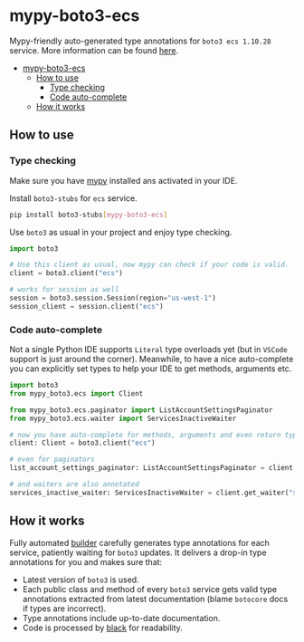# mypy-boto3-ecs

Mypy-friendly auto-generated type annotations for `boto3 ecs 1.10.28` service.
More information can be found [here](https://github.com/vemel/mypy_boto3).

- [mypy-boto3-ecs](#mypy-boto3-ecs)
  - [How to use](#how-to-use)
    - [Type checking](#type-checking)
    - [Code auto-complete](#code-auto-complete)
  - [How it works](#how-it-works)

## How to use

### Type checking

Make sure you have [mypy](https://github.com/python/mypy) installed ans activated in your IDE.

Install `boto3-stubs` for `ecs` service.

```bash
pip install boto3-stubs[mypy-boto3-ecs]
```

Use `boto3` as usual in your project and enjoy type checking.

```python
import boto3

# Use this client as usual, now mypy can check if your code is valid.
client = boto3.client("ecs")

# works for session as well
session = boto3.session.Session(region="us-west-1")
session_client = session.client("ecs")

```

### Code auto-complete

Not a single Python IDE supports `Literal` type overloads yet (but in `VSCode` support is just around the corner).
Meanwhile, to have a nice auto-complete you can explicitly set types to help your IDE to get methods, arguments etc.

```python
import boto3
from mypy_boto3.ecs import Client

from mypy_boto3.ecs.paginator import ListAccountSettingsPaginator
from mypy_boto3.ecs.waiter import ServicesInactiveWaiter

# now you have auto-complete for methods, arguments and even return types
client: Client = boto3.client("ecs")

# even for paginators
list_account_settings_paginator: ListAccountSettingsPaginator = client.get_paginator("list_account_settings")

# and waiters are also annotated
services_inactive_waiter: ServicesInactiveWaiter = client.get_waiter("services_inactive")
```

## How it works

Fully automated [builder](https://github.com/vemel/mypy_boto3) carefully generates
type annotations for each service, patiently waiting for `boto3` updates. It delivers
a drop-in type annotations for you and makes sure that:

- Latest version of `boto3` is used.
- Each public class and method of every `boto3` service gets valid type annotations
  extracted from latest documentation (blame `botocore` docs if types are incorrect).
- Type annotations include up-to-date documentation.
- Code is processed by [black](https://github.com/psf/black) for readability.